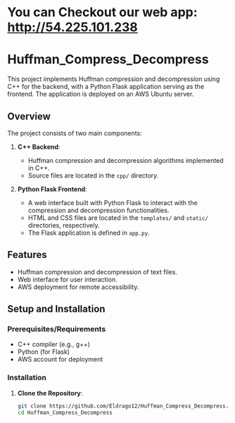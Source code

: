 # You can Checkout our web app: http://54.225.101.238

# Huffman_Compress_Decompress

This project implements Huffman compression and decompression using C++ for the backend, with a Python Flask application serving as the frontend. The application is deployed on an AWS Ubuntu server.

## Overview

The project consists of two main components:

1. **C++ Backend**:
   - Huffman compression and decompression algorithms implemented in C++.
   - Source files are located in the `cpp/` directory.

2. **Python Flask Frontend**:
   - A web interface built with Python Flask to interact with the compression and decompression functionalities.
   - HTML and CSS files are located in the `templates/` and `static/` directories, respectively.
   - The Flask application is defined in `app.py`.

## Features

- Huffman compression and decompression of text files.
- Web interface for user interaction.
- AWS deployment for remote accessibility.

## Setup and Installation

### Prerequisites/Requirements

- C++ compiler (e.g., g++)
- Python (for Flask)
- AWS account for deployment

### Installation

1. **Clone the Repository**:

   ```bash
   git clone https://github.com/Eldrago12/Huffman_Compress_Decompress.git
   cd Huffman_Compress_Decompress
